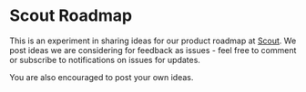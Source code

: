 # Scout Roadmap

This is an experiment in sharing ideas for our product roadmap at [Scout](https://scoutapp.com). We post ideas we are considering for feedback as issues - feel free to comment or subscribe to notifications on issues for updates.

You are also encouraged to post your own ideas.
